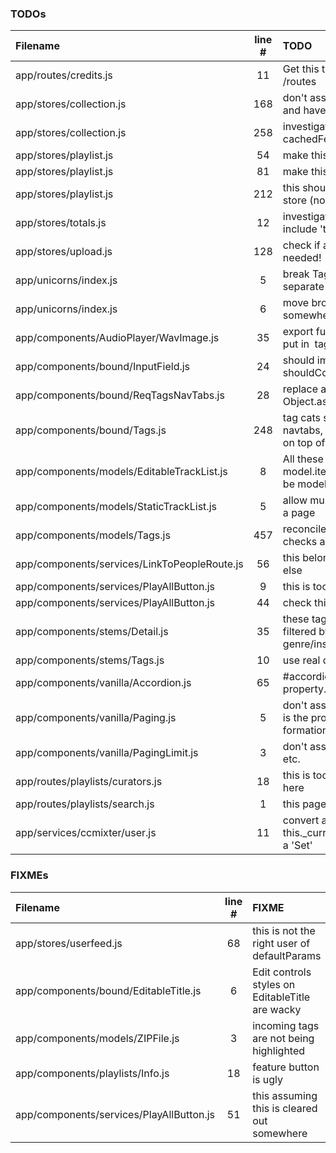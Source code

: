 ### TODOs
| Filename | line # | TODO
|:------|:------:|:------
| app/routes/credits.js | 11 | Get this the hell out of /routes
| app/stores/collection.js | 168 | don't assume this behavoir and have a policy flag
| app/stores/collection.js | 258 | investigate generalizing cachedFetch
| app/stores/playlist.js | 54 | make this a property
| app/stores/playlist.js | 81 | make this a property
| app/stores/playlist.js | 212 | this should return a Playlist store (no?)
| app/stores/totals.js | 12 | investigate if this should include 't' and 'template'
| app/stores/upload.js | 128 | check if artist is really needed!
| app/unicorns/index.js | 5 | break TagString into separate npm module
| app/unicorns/index.js | 6 | move browser scripts somewhere else
| app/components/AudioPlayer/WavImage.js | 35 | export full xml+svg and put in <img> tag
| app/components/bound/InputField.js | 24 | should implement shouldComponentUppdate
| app/components/bound/ReqTagsNavTabs.js | 28 | replace all oassign with Object.assign
| app/components/bound/Tags.js | 248 | tag cats should be navtabs, not just stacked on top of each other
| app/components/models/EditableTrackList.js | 8 | All these lists that are model.items[] should just be model[]
| app/components/models/StaticTrackList.js | 5 | allow multiple of these on a page
| app/components/models/Tags.js | 457 | reconcile this with floating checks above
| app/components/services/LinkToPeopleRoute.js | 56 | this belongs somewhere else
| app/components/services/PlayAllButton.js | 9 | this is too Playlist aware
| app/components/services/PlayAllButton.js | 44 | check this code
| app/components/stems/Detail.js | 35 | these tags used to be filtered by genre/instrument
| app/components/stems/Tags.js | 10 | use real defines here
| app/components/vanilla/Accordion.js | 65 | #accordion should be property.id
| app/components/vanilla/Paging.js | 5 | don't assume that ?offset= is the proper URL formation
| app/components/vanilla/PagingLimit.js | 3 | don't assume 10, 20, 40, etc.
| app/routes/playlists/curators.js | 18 | this is too much code for here
| app/routes/playlists/search.js | 1 | this page is broken
| app/services/ccmixter/user.js | 11 | convert all the this._currentUser magic to a 'Set'

### FIXMEs
| Filename | line # | FIXME
|:------|:------:|:------
| app/stores/userfeed.js | 68 | this is not the right user of defaultParams
| app/components/bound/EditableTitle.js | 6 | Edit controls styles on EditableTitle are wacky
| app/components/models/ZIPFile.js | 3 | incoming tags are not being highlighted
| app/components/playlists/Info.js | 18 | feature button is ugly
| app/components/services/PlayAllButton.js | 51 | this assuming this is cleared out somewhere